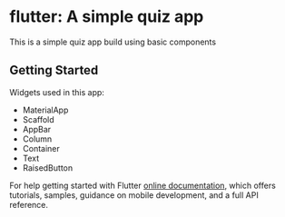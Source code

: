 # flutter: A simple quiz app

 This is a simple quiz app build using basic components
 
## Getting Started

Widgets used in this app:

- MaterialApp
- Scaffold
- AppBar
- Column
- Container
- Text
- RaisedButton

For help getting started with Flutter
[online documentation](https://flutter.dev/docs), which offers tutorials,
samples, guidance on mobile development, and a full API reference.
